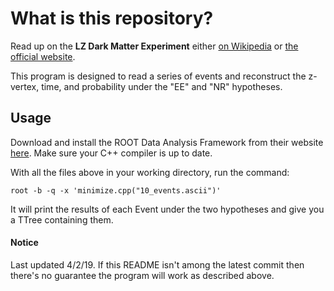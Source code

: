 **What is this repository?**
======

Read up on the **LZ Dark Matter Experiment** either [on Wikipedia](https://en.wikipedia.org/wiki/LZ_experiment) or [the official website](http://lz.lbl.gov/).

This program is designed to read a series of events and reconstruct the z-vertex, time, and probability under the "EE" and "NR" hypotheses.

## Usage
Download and install the ROOT Data Analysis Framework from their website [here](https://root.cern.ch/).
Make sure your C++ compiler is up to date.

With all the files above in your working directory, run the command:

`root -b -q -x 'minimize.cpp("10_events.ascii")'`

It will print the results of each Event under the two hypotheses and give you a TTree containing them.

#### Notice
Last updated 4/2/19.  If this README isn't among the latest commit then there's no guarantee the program will work as described above.
